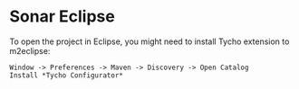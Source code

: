 Sonar Eclipse
=============

To open the project in Eclipse, you might need to install Tycho extension to m2eclipse:

    Window -> Preferences -> Maven -> Discovery -> Open Catalog
    Install *Tycho Configurator*

